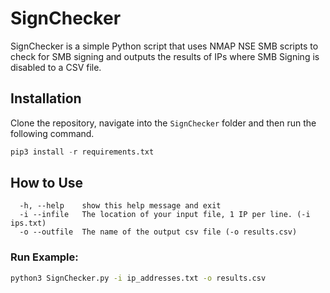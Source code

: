 # SignChecker
SignChecker is a simple Python script that uses NMAP NSE SMB scripts to check for SMB signing and outputs the results of IPs where SMB Signing is disabled to a CSV file.

## Installation
Clone the repository, navigate into the `SignChecker` folder and then run the following command.

``` python
pip3 install -r requirements.txt
```

## How to Use
```
  -h, --help    show this help message and exit
  -i --infile   The location of your input file, 1 IP per line. (-i ips.txt)
  -o --outfile  The name of the output csv file (-o results.csv)
```

### Run Example:
``` bash
python3 SignChecker.py -i ip_addresses.txt -o results.csv
```
